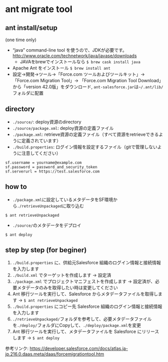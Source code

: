 ant migrate tool
=====

ant install/setup 
----
(one time only)
* “java” command-line tool を使うので、JDKが必要です。 http://www.oracle.com/technetwork/java/javase/downloads
    * JAVAをbrewでインストールなら `$ brew cask install java`
* Apache Ant をインストール `$ brew install ant`
* 設定→開発→ツール→「Force.com ツールおよびツールキット」→「Force.com Migration Tool」→ 「Force.com Migration Tool Download」から「version 42.0版」をダウンロード, `ant-salesforce.jar`は`~/.ant/lib/`フォルダに配置

directory
----
* `./source/`: deploy資源のdirectory
* `./source/package.xml`: deploy資源の定義ファイル
* `./package.xml`: retrieve資源の定義ファイル（すべて資源をretrieveできるように定義されています）
* `./build.properties`: ログイン情報を設定するファイル（gitで管理しないように注意してください）
```
sf.username = yourname@example.com
sf.password = password_and_security_token
sf.serverurl = https://test.salesforce.com
```

how to 
----
* `./package.xml`に設定しているメタデータをSF環境から`./retrieveUnpackaged`に取り込む
```
$ ant retrieveUnpackaged
```
* `./source/`のメタデータをデプロイ
```
$ ant deploy
```

step by step (for beginer)
----
1. `./build.properties` に、供給元Salesforce 組織のログイン情報と接続情報を入力します
2. `./build.xml` でターゲットを作成します → 設定済
3. `./package.xml` でプロジェクトマニフェストを作成します → 設定済が、必要メタデータのみを取得したい時は変更してください
4. Ant 移行ツールを実行して、Salesforce からメタデータファイルを取得します → `$ ant retrieveUnpackaged`
5. `./build.properties` にコピー先 Salesforce 組織のログイン情報と接続情報を入力します
6. `./retrieveUnpackaged/`フォルダを参考して、必要メタデータファイルを`./deploy/`フォルダにCopyして、`./deploy/package.xml`を変更
7. Ant 移行ツールを実行して、メタデータファイルを Salesforce にリリースします → `$ ant deploy`

参考リンク: https://developer.salesforce.com/docs/atlas.ja-jp.216.0.daas.meta/daas/forcemigrationtool.htm